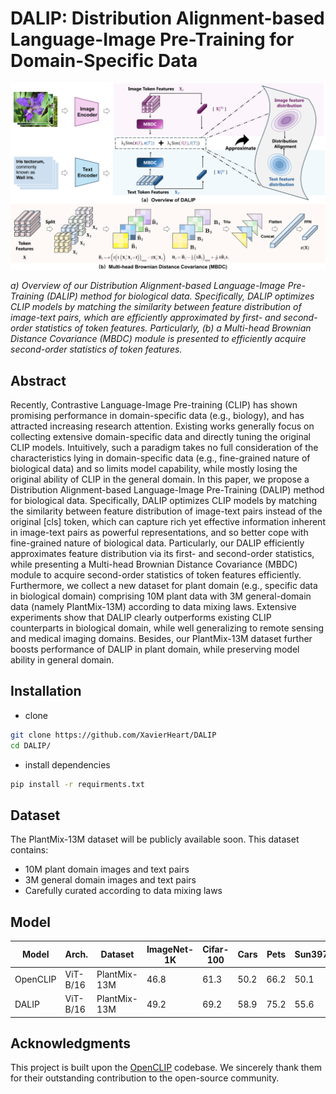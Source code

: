 # DALIP: Distribution Alignment-based Language-Image Pre-Training for Domain-Specific Data
![Framework](framework.png)

*a) Overview of our Distribution Alignment-based Language-Image Pre-Training (DALIP) method for biological data. Specifically, DALIP optimizes CLIP models by matching the similarity between feature distribution of image-text pairs, which are efficiently approximated by first- and second-order statistics of token features. Particularly, (b) a Multi-head Brownian Distance Covariance (MBDC) module is presented to efficiently acquire second-order statistics of token features.*

## Abstract
Recently, Contrastive Language-Image Pre-training (CLIP) has shown promising performance in domain-specific data (e.g., biology), and has attracted increasing research attention. Existing works generally focus on collecting extensive domain-specific data and directly tuning the original CLIP models. Intuitively, such a paradigm takes no full consideration of the characteristics lying in domain-specific data (e.g., fine-grained nature of biological data) and so limits model capability, while mostly losing the original ability of CLIP in the general domain. In this paper, we propose a Distribution Alignment-based Language-Image Pre-Training (DALIP) method for biological data. Specifically, DALIP optimizes CLIP models by matching the similarity between feature distribution of image-text pairs instead of the original [cls] token, which can capture rich yet effective information inherent in image-text pairs as powerful representations, and so better cope with fine-grained nature of biological data. Particularly, our DALIP efficiently approximates feature distribution via its first- and second-order statistics, while presenting a Multi-head Brownian Distance Covariance (MBDC) module to acquire second-order statistics of token features efficiently. Furthermore, we collect a new dataset for plant domain (e.g., specific data in biological domain) comprising 10M plant data with 3M general-domain data (namely PlantMix-13M) according to data mixing laws. Extensive experiments show that DALIP clearly outperforms existing CLIP counterparts in biological domain, while well generalizing to remote sensing and medical imaging domains. Besides, our PlantMix-13M dataset further boosts performance of DALIP in plant domain, while preserving model ability in general domain.

## Installation

- clone
```sh
git clone https://github.com/XavierHeart/DALIP
cd DALIP/
```
- install dependencies
```sh
pip install -r requirments.txt
```

## Dataset

The PlantMix-13M dataset will be publicly available soon. This dataset contains:
- 10M plant domain images and text pairs
- 3M general domain images and text pairs
- Carefully curated according to data mixing laws
  
## Model
| Model               | Arch.    | Dataset         | ImageNet-1K | Cifar-100 | Cars  | Pets  | Sun397 | General Mean | PlantNet | Fungi | PlantVillage | Med. Leaf | PlantDoc | Plant Mean | Mean  |
|---------------------|----------|-----------------|-------------|-----------|-------|-------|--------|--------------|----------|-------|--------------|-----------|----------|------------|-------|
| OpenCLIP            | ViT-B/16 | PlantMix-13M    | 46.8        | 61.3      | 50.2  | 66.2  | 50.1   | 54.9         | 89.9    | 47.0   | 32.3         | 48.9      | 33.0     | 50.2       | 52.6  |
| DALIP               | ViT-B/16 | PlantMix-13M    | 49.2        | 69.2      | 58.9  | 75.2  | 55.6   | 61.6         | 91.0     | 52.8  | 34.5         | 43.7      | 34.3     | 51.3       | 56.4  |

## Acknowledgments

This project is built upon the [OpenCLIP](https://github.com/mlfoundations/open_clip) codebase. We sincerely thank them for their outstanding contribution to the open-source community.

